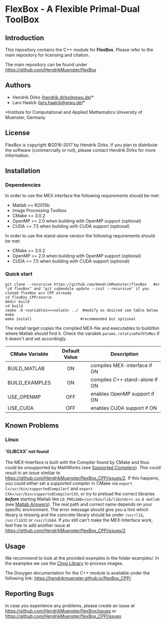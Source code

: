 # FlexBox - A **Flex**ible Primal-Dual Tool**Box**

## Introduction
This repository contains the C++ module for **FlexBox**. Please refer to the main repository for licensing and citation.

The main repository can be found under
https://github.com/HendrikMuenster/flexBox

## Authors
* Hendrik Dirks ([hendrik.dirks@wwu.de](mailto:hendrik.dirks@wwu.de))*
* Lars Haalck ([lars.haalck@wwu.de](mailto:lars.haalck@wwu.de))*

\*Institute for Computational and Applied Mathematics
University of Muenster, Germany

## License
FlexBox is copyright ©2016-2017 by Hendrik Dirks.
If you plan to distribute the software (commercially or not), please contact Hendrik Dirks for more information.

## Installation

### Dependencies
In order to use the MEX interface the following requirements should be met:
* Matlab >= R2015b
* Image Processing Toolbox
* CMake >= 3.0.2
* OpenMP >= 2.0 when building with OpenMP support (optional)
* CUDA >= 7.5 when building with CUDA support (optional)

In order to use the stand-alone version the following requirements should be met:
* CMake >= 3.0.2
* OpenMP >= 2.0 when building with OpenMP support (optional)
* CUDA >= 7.5 when building with CUDA support (optional)

### Quick start
```
git clone --recursive https://github.com/HendrikMuenster/flexBox   #or "cd flexBox" and "git submodule update --init --recursive" if you cloned flexBox w/o CPP already
cd flexBox_CPP/source
mkdir build
cd build
cmake -D <variable1>=<value1> ../  #modify as desired see table below
make
make install                      #recommended but optional
```
The install target copies the compiled MEX-file and executables to build/bin where Matlab *should* find it.
Check the variable `params.relativePathToMex` if it doesn't and set accordingly. 

| CMake Variable  | Default Value   | Description                     |
| --------------- | :-------------: | ------------------------------- |
| BUILD_MATLAB    | ON              | compiles MEX-interface if ON    |
| BUILD_EXAMPLES  | ON              | compiles C++ stand-alone if ON  |
| USE_OPENMP      | OFF             | enables OpenMP support if ON    |
| USE_CUDA        | OFF             | enables CUDA support if ON      |

## Known Problems
### Linux
#### 'GLIBCXX' not found
The MEX-Interface is built with the Compiler found by CMake and thus could be unsupported by MathWorks (see [Supported Compilers](https://de.mathworks.com/support/sysreq/previous_releases.html)).
This could result in an issue similiar to <https://github.com/HendrikMuenster/flexBox_CPP/issues/2>. If this happens, you could either set a supported compiler in CMake via `export C=/usr/bin/supportedCompilerC` and `export CXX=/usr/bin/supportedCompilerCXX`,
or try to preload the correct libraries ***before*** starting Matlab like `LD_PRELOAD=/usr/bin/lib/libstdc++.so.6 matlab` (see [Matlab Answers](https://de.mathworks.com/matlabcentral/answers/329796-issue-with-libstdc-so-6)).
The real path and correct name depends on your specific environment. The error message should give you a hint which library is missing and the concrete library should be under `/usr/lib`, `/usr/lib32` or `/usr/lib64`. 
If you still can't make the MEX-Interface work, feel free to add another issue at <https://github.com/HendrikMuenster/flexBox_CPP/issues/2>

## Usage
We recommend to look at the provided examples in the folder examples/.
In the examples we use the [CImg Library](https://http://cimg.eu/) to process images.

The Doxygen documentation for the C++ module is available under the following link:
https://hendrikmuenster.github.io/flexBox_CPP/


## Reporting Bugs
In case you experience any problems, please create an issue at
https://github.com/HendrikMuenster/flexBox/issues or https://github.com/HendrikMuenster/flexBox_CPP/issues

